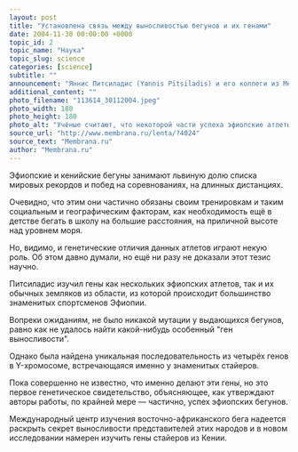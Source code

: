 ```yaml
---
layout: post
title: "Установлена связь между выносливостью бегунов и их генами"
date: 2004-11-30 00:00:00 +0000
topic_id: 2
topic_name: "Наука"
topic_slug: science
categories: [science]
subtitle: ""
announcement: "Яннис Питсиладис (Yannis Pitsiladis) и его коллеги из Международного центра изучения восточно-африканского бега (International Centre for East African Running Science) университета Глазго обнаружили генетические отличия элитных эфиопских атлетов от других людей."
additional_content: ""
photo_filename: "113614_30112004.jpeg"
photo_width: 180
photo_height: 180
photo_alt: "Учёные считают, что некоторой части успеха эфиопские атлеты обязаны генам (фото с сайта ethiopians.com)"
source_url: "http://www.membrana.ru/lenta/?4024"
source_text: "Membrana.ru"
author: "Membrana.ru"
---
```

Эфиопские и кенийские бегуны занимают львиную долю списка мировых рекордов и побед на соревнованиях, на длинных дистанциях.

Очевидно, что этим они частично обязаны своим тренировкам и таким социальным и географическим факторам, как необходимость ещё в детстве бегать в школу на большие расстояния, на приличной высоте над уровнем моря.

Но, видимо, и генетические отличия данных атлетов играют некую роль. Об этом давно думали, но ещё ни разу не доказали этот тезис научно.

Питсиладис изучил гены как нескольких эфиопских атлетов, так и их обычных земляков из области, из которой происходит большинство знаменитых спортсменов Эфиопии.

Вопреки ожиданиям, не было никакой мутации у выдающихся бегунов, равно как не удалось найти какой-нибудь особенный "ген выносливости".

Однако была найдена уникальная последовательность из четырёх генов в Y-хромосоме, встречающаяся именно у знаменитых стайеров.

Пока совершенно не известно, что именно делают эти гены, но это первое генетическое свидетельство, объясняющее, как утверждают авторы работы, по крайней мере — частично, успех эфиопских бегунов.

Международный центр изучения восточно-африканского бега надеется раскрыть секрет выносливости представителей этих народов и в новом исследовании намерен изучить гены стайеров из Кении.
